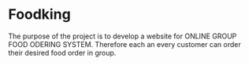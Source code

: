 # Foodking

The purpose of the project is to develop a website for ONLINE GROUP FOOD ODERING SYSTEM. Therefore each an every customer can order their desired food order in group.
